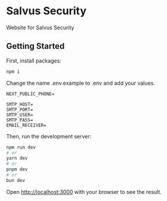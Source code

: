 # Salvus Security
Website for Salvus Security

## Getting Started

First, install packages:
```bash
npm i
```

Change the name .env.example to .env and add your values.
```env
NEXT_PUBLIC_PHONE=

SMTP_HOST=
SMTP_PORT=
SMTP_USER=
SMTP_PASS=
EMAIL_RECEIVER=
```

Then, run the development server:

```bash
npm run dev
# or
yarn dev
# or
pnpm dev
# or
bun dev
```

Open [http://localhost:3000](http://localhost:3000) with your browser to see the result.